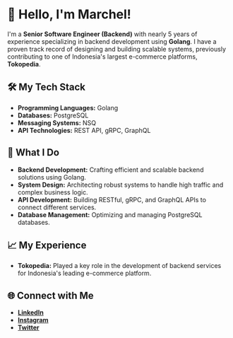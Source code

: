 
# 👋 Hello, I'm Marchel!

I'm a **Senior Software Engineer (Backend)** with nearly 5 years of experience specializing in backend development using **Golang**. I have a proven track record of designing and building scalable systems, previously contributing to one of Indonesia's largest e-commerce platforms, **Tokopedia**.

## 🛠️ My Tech Stack

- **Programming Languages:** Golang
- **Databases:** PostgreSQL
- **Messaging Systems:** NSQ
- **API Technologies:** REST API, gRPC, GraphQL

## 🚀 What I Do

- **Backend Development:** Crafting efficient and scalable backend solutions using Golang.
- **System Design:** Architecting robust systems to handle high traffic and complex business logic.
- **API Development:** Building RESTful, gRPC, and GraphQL APIs to connect different services.
- **Database Management:** Optimizing and managing PostgreSQL databases.

## 📈 My Experience

- **Tokopedia:** Played a key role in the development of backend services for Indonesia's leading e-commerce platform.

## 🌐 Connect with Me

- **[LinkedIn](https://www.linkedin.com/in/marchel-hutagalung)**
- **[Instagram](https://instagram.com/marchelhutagalung)**
- **[Twitter](https://twitter.com/marchelhtg)**
